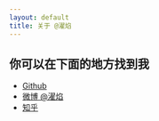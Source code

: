 ```yaml
---
layout: default
title: 关于 @濯焰
---
```



## 你可以在下面的地方找到我
* [Github](https://github.com/dcoupe)
* [微博 @濯焰](http://www.weibo.com/dcoupe)
* [知乎](http://www.zhihu.com/people/dcoupe)


